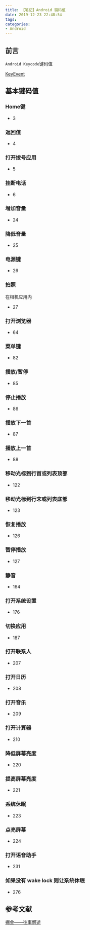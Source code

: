 ```yaml
---
title: 【笔记】Android 键码值
date: 2019-12-23 22:48:54
tags:
categories:
- Android
---
```


## 前言

`Android Keycode`键码值

[KeyEvent](https://developer.android.com/reference/android/view/KeyEvent.html)

<!-- more -->

## 基本键码值

### Home键

- 3

### 返回值

- 4

### 打开拨号应用

- 5

### 挂断电话

- 6

### 增加音量

- 24

### 降低音量

- 25

### 电源键

- 26

### 拍照

在相机应用内

- 27

### 打开浏览器

- 64

### 菜单键

- 82

### 播放/暂停

- 85

### 停止播放

- 86

### 播放下一首

- 87

### 播放上一首

- 88

### 移动光标到行首或列表顶部

- 122

### 移动光标到行末或列表底部

- 123

### 恢复播放

- 126

### 暂停播放

- 127

### 静音

- 164

### 打开系统设置

- 176

### 切换应用

- 187

### 打开联系人

- 207

### 打开日历

- 208

### 打开音乐

- 209

### 打开计算器

- 210

### 降低屏幕亮度

- 220

### 提高屏幕亮度

- 221

### 系统休眠

- 223

### 点亮屏幕

- 224

### 打开语音助手

- 231

### 如果没有 wake lock 则让系统休眠

- 276

## 参考文献

[掘金——往事惘逝](https://juejin.im/post/5b5683bcf265da0f9b4dea96)

